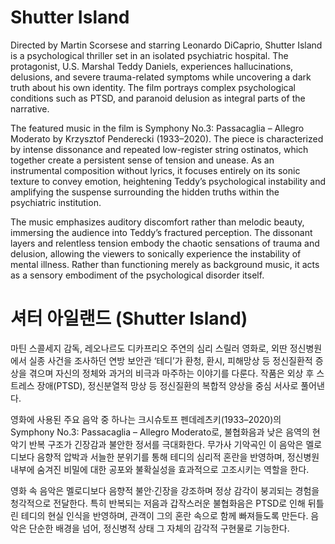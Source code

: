# Shutter Island

Directed by Martin Scorsese and starring Leonardo DiCaprio, Shutter Island is a psychological thriller set in an isolated psychiatric hospital. The protagonist, U.S. Marshal Teddy Daniels, experiences hallucinations, delusions, and severe trauma-related symptoms while uncovering a dark truth about his own identity. The film portrays complex psychological conditions such as PTSD, and paranoid delusion as integral parts of the narrative.

The featured music in the film is Symphony No.3: Passacaglia – Allegro Moderato by Krzysztof Penderecki (1933–2020). The piece is characterized by intense dissonance and repeated low-register string ostinatos, which together create a persistent sense of tension and unease. As an instrumental composition without lyrics, it focuses entirely on its sonic texture to convey emotion, heightening Teddy’s psychological instability and amplifying the suspense surrounding the hidden truths within the psychiatric institution.

The music emphasizes auditory discomfort rather than melodic beauty, immersing the audience into Teddy’s fractured perception. The dissonant layers and relentless tension embody the chaotic sensations of trauma and delusion, allowing the viewers to sonically experience the instability of mental illness. Rather than functioning merely as background music, it acts as a sensory embodiment of the psychological disorder itself.

# 셔터 아일랜드 (Shutter Island)

마틴 스콜세지 감독, 레오나르도 디카프리오 주연의 심리 스릴러 영화로, 외딴 정신병원에서 실종 사건을 조사하던 연방 보안관 ‘테디’가 환청, 환시, 피해망상 등 정신질환적 증상을 겪으며 자신의 정체와 과거의 비극과 마주하는 이야기를 다룬다. 작품은 외상 후 스트레스 장애(PTSD), 정신분열적 망상 등 정신질환의 복합적 양상을 중심 서사로 풀어낸다.

영화에 사용된 주요 음악 중 하나는 크시슈토프 펜데레츠키(1933–2020)의 Symphony No.3: Passacaglia – Allegro Moderato로, 불협화음과 낮은 음역의 현악기 반복 구조가 긴장감과 불안한 정서를 극대화한다. 무가사 기악곡인 이 음악은 멜로디보다 음향적 압박과 서늘한 분위기를 통해 테디의 심리적 혼란을 반영하며, 정신병원 내부에 숨겨진 비밀에 대한 공포와 불확실성을 효과적으로 고조시키는 역할을 한다.

영화 속 음악은 멜로디보다 음향적 불안·긴장을 강조하며 정상 감각이 붕괴되는 경험을 청각적으로 전달한다. 특히 반복되는 저음과 갑작스러운 불협화음은 PTSD로 인해 뒤틀린 테디의 현실 인식을 반영하며, 관객이 그의 혼란 속으로 함께 빠져들도록 만든다. 음악은 단순한 배경을 넘어, 정신병적 상태 그 자체의 감각적 구현물로 기능한다.
